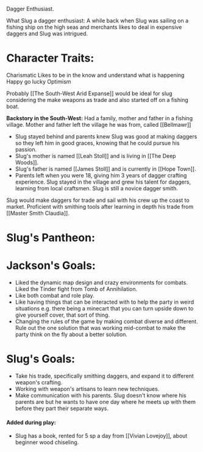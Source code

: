 Dagger Enthusiast. 

What Slug a dagger enthusiast:
A while back when Slug was sailing on a fishing ship on the high seas and merchants likes to deal in expensive daggers and Slug was intrigued. 
# Character Traits:
Charismatic
Likes to be in the know and understand what is happening
Happy go lucky
Optimism

Probably [[The South-West Arid Expanse]] would be ideal for slug considering the make weapons as trade and also started off on a fishing boat. 

**Backstory in the South-West:**
Had a family, mother and father in a fishing village.
Mother and father left the village he was from, called [[Bellmawr]]
- Slug stayed behind and parents knew Slug was good at making daggers so they left him in good graces, knowing that he could pursue his passion.
- Slug's mother is named [[Leah Stoll]] and is living in [[The Deep Woods]].
- Slug's father is named [[James Stoll]] and is currently in [[Hope Town]].
- Parents left when you were 18, giving him 3 years of dagger crafting experience.
Slug stayed in the village and grew his talent for daggers, learning from local craftsmen.
Slug is still a novice dagger smith. 

Slug would make daggers for trade and sail with his crew up the coast to market. 
Proficient with smithing tools after learning in depth his trade from [[Master Smith Claudia]]. 
# Slug's Pantheon:

# Jackson's Goals:
- Liked the dynamic map design and crazy environments for combats. Liked the Tinder fight from Tomb of Annihilation.
- Like both combat and role play.
- Like having things that can be interacted with to help the party in weird situations e.g. there being a minecart that you can turn upside down to give yourself cover, that sort of thing. 
- Changing the rules of the game by making combat diverse and different. Rule out the one solution that was working mid-combat to make the party think on the fly about a better solution.
# Slug's Goals:
- Take his trade, specifically smithing daggers, and expand it to different weapon's crafting. 
- Working with weapon's artisans to learn new techniques. 
- Make communication with his parents. Slug doesn't know where his parents are but he wants to have one day where he meets up with them before they part their separate ways. 

#### Added during play:
- Slug has a book, rented for 5 sp a day from [[Vivian Lovejoy]], about beginner wood chiseling. 